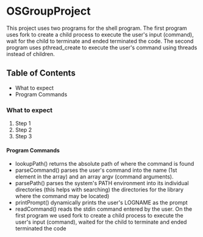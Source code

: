 # OSGroupProject
This project uses two programs for the shell program. The first program uses fork to create a child process to execute the user's input (command), wait for the child to terminate and ended terminated the code. The second program uses pthread_create to execute the user's command using threads instead of children.

## Table of Contents
- What to expect
- Program Commands

### What to expect
1. Step 1
2. Step 2
3. Step 3


#### Program Commands
- lookupPath() returns the absolute path of where the command is found
- parseCommand() parses the user's command into the name (1st element in the array) and an array argv (command arguments). 
- parsePath() parses the system's PATH environment into its individual directories (this helps with searching) the directories for the library where the command may be located)
- printPrompt() dynamically prints the user's LOGNAME as the prompt
- readCommand() reads the stdin command entered by the user. On the first program we used fork to create a child process to execute the user's input (command), waited for the child to terminate and ended terminated the code

